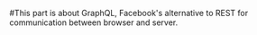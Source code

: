 #This part is about GraphQL, Facebook's alternative to REST for communication between browser and server.
